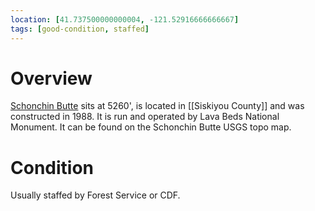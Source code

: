 ```yaml
---
location: [41.737500000000004, -121.52916666666667]
tags: [good-condition, staffed]
---
```


# Overview

[Schonchin Butte](http://www.peakbagging.com/CALookoutPhotos/SchonchinButte.html) sits at 5260', is located in [[Siskiyou County]] and was constructed in 1988. It is run and operated by Lava Beds National Monument. It can be found on the Schonchin Butte USGS topo map.

# Condition

Usually staffed by Forest Service or CDF.